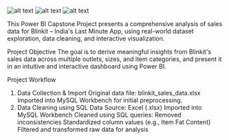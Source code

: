 ![alt text](image-1.png)
![alt text](image-2.png)
![alt text](image-3.png)



This Power BI Capstone Project presents a comprehensive analysis of sales data for Blinkit – India's Last Minute App, using real-world dataset exploration, data cleaning, and interactive visualization.

Project Objective
The goal is to derive meaningful insights from Blinkit's sales data across multiple outlets, sizes, and item categories, and present it in an intuitive and interactive dashboard using Power BI.

Project Workflow
1. Data Collection & Import
Original data file: blinkit_sales_data.xlsx
Imported into MySQL Workbench for initial preprocessing.
2. Data Cleaning using SQL
Data Source: Excel (.xlsx)
Imported into MySQL Workbench
Cleaned using SQL queries:
Removed inconsistencies
Standardized column values (e.g., Item Fat Content)
Filtered and transformed raw data for analysis